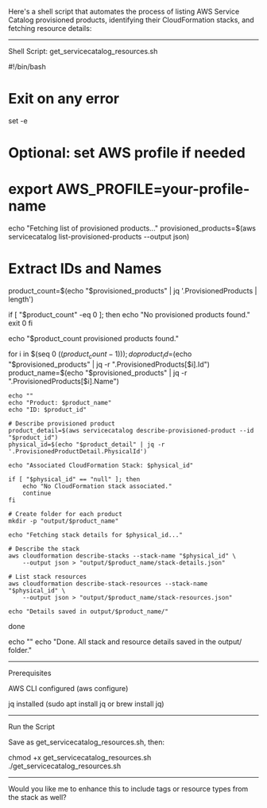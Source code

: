 Here's a shell script that automates the process of listing AWS Service Catalog provisioned products, identifying their CloudFormation stacks, and fetching resource details:


---

Shell Script: get_servicecatalog_resources.sh

#!/bin/bash

# Exit on any error
set -e

# Optional: set AWS profile if needed
# export AWS_PROFILE=your-profile-name

echo "Fetching list of provisioned products..."
provisioned_products=$(aws servicecatalog list-provisioned-products --output json)

# Extract IDs and Names
product_count=$(echo "$provisioned_products" | jq '.ProvisionedProducts | length')

if [ "$product_count" -eq 0 ]; then
    echo "No provisioned products found."
    exit 0
fi

echo "$product_count provisioned products found."

for i in $(seq 0 $((product_count - 1))); do
    product_id=$(echo "$provisioned_products" | jq -r ".ProvisionedProducts[$i].Id")
    product_name=$(echo "$provisioned_products" | jq -r ".ProvisionedProducts[$i].Name")

    echo ""
    echo "Product: $product_name"
    echo "ID: $product_id"

    # Describe provisioned product
    product_detail=$(aws servicecatalog describe-provisioned-product --id "$product_id")
    physical_id=$(echo "$product_detail" | jq -r '.ProvisionedProductDetail.PhysicalId')

    echo "Associated CloudFormation Stack: $physical_id"

    if [ "$physical_id" == "null" ]; then
        echo "No CloudFormation stack associated."
        continue
    fi

    # Create folder for each product
    mkdir -p "output/$product_name"

    echo "Fetching stack details for $physical_id..."

    # Describe the stack
    aws cloudformation describe-stacks --stack-name "$physical_id" \
        --output json > "output/$product_name/stack-details.json"

    # List stack resources
    aws cloudformation describe-stack-resources --stack-name "$physical_id" \
        --output json > "output/$product_name/stack-resources.json"

    echo "Details saved in output/$product_name/"
done

echo ""
echo "Done. All stack and resource details saved in the output/ folder."


---

Prerequisites

AWS CLI configured (aws configure)

jq installed (sudo apt install jq or brew install jq)



---

Run the Script

Save as get_servicecatalog_resources.sh, then:

chmod +x get_servicecatalog_resources.sh
./get_servicecatalog_resources.sh


---

Would you like me to enhance this to include tags or resource types from the stack as well?

